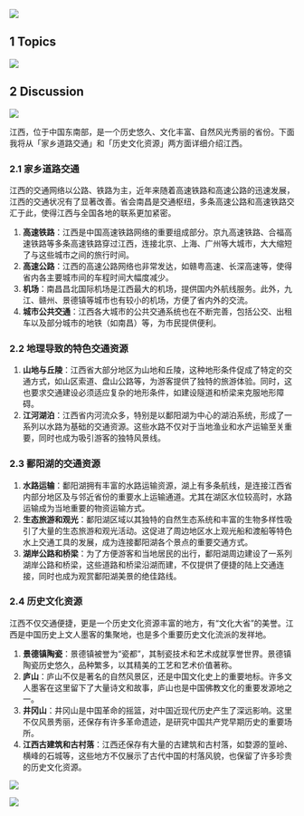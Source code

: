 ![](../../备忘.assets/Pasted%20image%2020240226161614.png)

## 1 Topics

![](../../备忘.assets/Pasted%20image%2020240226163635.png)

## 2 Discussion

![](../../assets/MISC/我懒得分类了/Pasted%20image%2020240228000829.png)

江西，位于中国东南部，是一个历史悠久、文化丰富、自然风光秀丽的省份。下面我将从「家乡道路交通」和「历史文化资源」两方面详细介绍江西。

### 2.1 家乡道路交通

江西的交通网络以公路、铁路为主，近年来随着高速铁路和高速公路的迅速发展，江西的交通状况有了显著改善。省会南昌是交通枢纽，多条高速公路和高速铁路交汇于此，使得江西与全国各地的联系更加紧密。

1. **高速铁路**：江西是中国高速铁路网络的重要组成部分。京九高速铁路、合福高速铁路等多条高速铁路穿过江西，连接北京、上海、广州等大城市，大大缩短了与这些城市之间的旅行时间。
2. **高速公路**：江西的高速公路网络也非常发达，如赣粤高速、长深高速等，使得省内各主要城市间的车程时间大幅度减少。
3. **机场**：南昌昌北国际机场是江西最大的机场，提供国内外航线服务。此外，九江、赣州、景德镇等城市也有较小的机场，方便了省内外的交流。
4. **城市公共交通**：江西各大城市的公共交通系统也在不断完善，包括公交、出租车以及部分城市的地铁（如南昌）等，为市民提供便利。

### 2.2 地理导致的特色交通资源

1. **山地与丘陵**：江西省大部分地区为山地和丘陵，这种地形条件促成了特定的交通方式，如山区索道、盘山公路等，为游客提供了独特的旅游体验。同时，这也要求交通建设必须适应复杂的地形条件，如建设隧道和桥梁来克服地形障碍。
2. **江河湖泊**：江西省内河流众多，特别是以鄱阳湖为中心的湖泊系统，形成了一系列以水路为基础的交通资源。这些水路不仅对于当地渔业和水产运输至关重要，同时也成为吸引游客的独特风景线。

### 2.3 鄱阳湖的交通资源

1. **水路运输**：鄱阳湖拥有丰富的水路运输资源，湖上有多条航线，是连接江西省内部分地区及与邻近省份的重要水上运输通道。尤其在湖区水位较高时，水路运输成为当地重要的物资运输方式。
2. **生态旅游和观光**：鄱阳湖区域以其独特的自然生态系统和丰富的生物多样性吸引了大量的生态旅游和观光活动。这促进了周边地区水上观光船和渡船等特色水上交通工具的发展，成为连接鄱阳湖各个景点的重要交通方式。
3. **湖岸公路和桥梁**：为了方便游客和当地居民的出行，鄱阳湖周边建设了一系列湖岸公路和桥梁，这些道路和桥梁沿湖而建，不仅提供了便捷的陆上交通连接，同时也成为观赏鄱阳湖美景的绝佳路线。

### 2.4 历史文化资源

江西不仅交通便捷，更是一个历史文化资源丰富的地方，有“文化大省”的美誉。江西是中国历史上文人墨客的集聚地，也是多个重要历史文化流派的发祥地。

1. **景德镇陶瓷**：景德镇被誉为“瓷都”，其制瓷技术和艺术成就享誉世界。景德镇陶瓷历史悠久，品种繁多，以其精美的工艺和艺术价值著称。
2. **庐山**：庐山不仅是著名的自然风景区，还是中国文化史上的重要地标。许多文人墨客在这里留下了大量诗文和故事，庐山也是中国佛教文化的重要发源地之一。
3. **井冈山**：井冈山是中国革命的摇篮，对中国近现代历史产生了深远影响。这里不仅风景秀丽，还保存有许多革命遗迹，是研究中国共产党早期历史的重要场所。
4. **江西古建筑和古村落**：江西还保存有大量的古建筑和古村落，如婺源的篁岭、横峰的石城等，这些地方不仅展示了古代中国的村落风貌，也保留了许多珍贵的历史文化资源。


![](../../assets/MISC/我懒得分类了/Pasted%20image%2020240228160424.png)

![](../../assets/CS/FDS/Pasted%20image%2020240228204621.png)